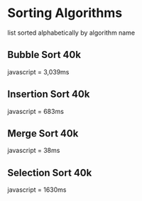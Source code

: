 # Sorting Algorithms

list sorted alphabetically by algorithm name

## Bubble Sort 40k

javascript = 3,039ms

## Insertion Sort 40k

javascript = 683ms

## Merge Sort 40k

javascript = 38ms

## Selection Sort 40k

javascript = 1630ms
